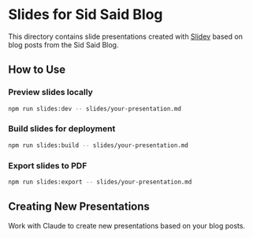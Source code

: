 # Slides for Sid Said Blog

This directory contains slide presentations created with [Slidev](https://sli.dev) based on blog posts from the Sid Said Blog.

## How to Use

### Preview slides locally
```bash
npm run slides:dev -- slides/your-presentation.md
```

### Build slides for deployment
```bash
npm run slides:build -- slides/your-presentation.md
```

### Export slides to PDF
```bash
npm run slides:export -- slides/your-presentation.md
```

## Creating New Presentations

Work with Claude to create new presentations based on your blog posts.
